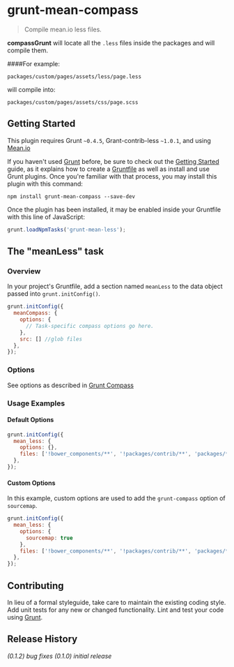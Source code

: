 # grunt-mean-compass
>Compile mean.io less files.

**compassGrunt** will locate all the `.less` files inside the packages and will compile them.

####For example:
```
packages/custom/pages/assets/less/page.less
```
will compile into:
```
packages/custom/pages/assets/css/page.scss
```

## Getting Started
This plugin requires Grunt `~0.4.5`, Grant-contrib-less `~1.0.1`, and using [Mean.io](http://www.mean.io)

If you haven't used [Grunt](http://gruntjs.com/) before, be sure to check out the [Getting Started](http://gruntjs.com/getting-started) guide, as it explains how to create a [Gruntfile](http://gruntjs.com/sample-gruntfile) as well as install and use Grunt plugins. Once you're familiar with that process, you may install this plugin with this command:

```shell
npm install grunt-mean-compass --save-dev
```

Once the plugin has been installed, it may be enabled inside your Gruntfile with this line of JavaScript:

```js
grunt.loadNpmTasks('grunt-mean-less');
```

## The "meanLess" task

### Overview
In your project's Gruntfile, add a section named `meanLess` to the data object passed into `grunt.initConfig()`.

```js
grunt.initConfig({
  meanCompass: {
    options: {
      // Task-specific compass options go here. 
    },
    src: [] //glob files
  },
});
```

### Options

See options as described in [Grunt Compass](https://github.com/gruntjs/grunt-contrib-compass#options)

### Usage Examples

#### Default Options

```js
grunt.initConfig({
  mean_less: {
    options: {},
    files: ['!bower_components/**', '!packages/contrib/**', 'packages/**/public/**/*.less'],
  },
});
```

#### Custom Options
In this example, custom options are used to add the `grunt-compass` option of `sourcemap`.

```js
grunt.initConfig({
  mean_less: {
    options: {
      sourcemap: true
    },
    files: ['!bower_components/**', '!packages/contrib/**', 'packages/**/public/**/*.less'],
  },
});
```

## Contributing
In lieu of a formal styleguide, take care to maintain the existing coding style. Add unit tests for any new or changed functionality. Lint and test your code using [Grunt](http://gruntjs.com/).

## Release History
_(0.1.2) bug fixes_
_(0.1.0) initial release_
